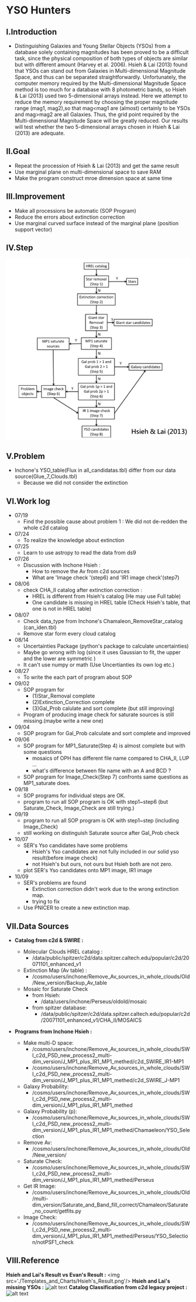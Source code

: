 # **YSO Hunters**
## **I.Introduction**
- Distinguishing Galaxies and Young Stellar Objects (YSOs) from a database solely containing magnitudes has been
proved to be a difficult task, since the physical composition of both types of objects are similar but with different
amount (Harvey et al. 2006). Hsieh & Lai (2013) found that YSOs can stand out from Galaxies in Multi-dimensional
Magnitude Space, and thus can be separated straightforwardly. Unfortunately, the computer memory required by
the Multi-dimensional Magnitude Space method is too much for a database with 8 photometric bands, so Hsieh & Lai
(2013) used two 5-dimensional arrays instead. Here we attempt to reduce the memory requirement by choosing the
proper magnitude range (mag1, mag2),so that mag<mag1 are (almost) certainly to be YSOs and mag>mag2 are all
Galaxies. Thus, the grid point required by the Multi-dimensional Magnitude Space will be greatly reduced. Our results
will test whether the two 5-dimensional arrays chosen in Hsieh & Lai (2013) are adequate.

## **II.Goal**
- Repeat the procession of Hsieh & Lai (2013) and get the same result
- Use marginal plane on multi-dimensional space to save RAM
- Make the program construct mroe dimension space at same time

## **III.Improvement**
- Make all processions be automatic (SOP Program)
- Reduce the errors about extinction correction
- Use marginal curved surface instead of the marginal plane (position support vector)

## **IV.Step**
<img src=./Templates_and_Charts/Steps.png/>

## **V.Problem**
- Inchone's YSO_table(Flux in all_candidatas.tbl) differ from our data source(Glue_7_Clouds.tbl)
  - Because we did not consider the extinction

## **VI.Work log**
- 07/19
	- Find the possible cause about problem 1 : We did not de-redden the whole c2d catalog
- 07/24
	- To realize the knowledge about extinction
- 07/25
	- Learn to use astropy to read the data from ds9
- 07/26
	- Discussion with Inchone Hsieh :
		- How to remove the Av from c2d sources
		- What are 'Image check '(step6) and 'IR1 image check'(step7)
- 08/06
	- check CHA_II catalog after extinction correction :
		- HREL is different from Hsieh's catalog (He may use Full table)
		- One candidate is missing in HREL table (Check Hsieh's table, that one is not in HREL table) 
- 08/07
	- Check data_type from Inchone's Chamaleon_RemoveStar_catalog (can_iden.tbl)
	- Remove star form every cloud catalog
- 08/14
    - Uncertainties Package (python's package to calculate uncertainties)
    - Maybe go wrong with log (since it uses Gaussian to fit, the upper and the lower are symmetric )
    - It can't use numpy or math (Use Uncertianties its own log etc.)
- 08/27
	- To write the each part of program about SOP
- 09/02
	- SOP program for 
		- (1)Star_Removal complete
		- (2)Extinction_Correction complete
		- (3)Gal_Prob calulate and sort complete (but still improving)
	- Program of producing image check for saturate sources is still missing.(maybe write a new one)
- 09/04
	- SOP program for Gal_Prob calculate and sort complete and improved
- 09/06
	- SOP program for MP1_Saturate(Step 4) is almost complete but with some questions
		- mosaics of OPH has different file name compared to CHA_II, LUP ...
		- what's difference  between file name with an A and BCD ?
	- SOP program for Image_Check(Step 7) confronts same questions as MP1_saturate does.
- 09/18
	- SOP programs for individual steps are OK.
	- program to run all SOP program is OK with step1~step6 (but Saturate_Check, Image_Check are still trying.)
- 09/19
	- program to run all SOP program is OK with step1~step (including Image_Check)
	- still working on distinguish Saturate source after Gal_Prob check
- 10/07
	- SER's Yso candidates have some problems
		- Hsieh's Yso candidates are not fully included in our solid yso result(before image check)
		- not Hsieh's but ours, not ours but Hsieh both are not zero.
	- plot SER's Yso candidates onto MP1 image, IR1 image
- 10/09
	- SER's problems are found
		- Extinction correction didn't work due to the wrong extinction map.
		- trying to fix
    - Use PNICER to create a new extinction map.
    
## **VII.Data Sources**
- **Catalog from c2d & SWIRE :**
  - Molecular Clouds HREL catalog :
    - /data/public/spitzer/c2d/data.spitzer.caltech.edu/popular/c2d/20071101_enhanced_v1
  - Extinction Map (Av table) :
    - /cosmo/users/inchone/Remove_Av_sources_in_whole_clouds/Old/New_version/Backup_Av_table
  - Mosaic for Saturate Check
    - from Hsieh:
      - /data/users/inchone/Perseus/oldold/mosaic
    - from spitzer database:
      - /data/public/spitzer/c2d/data.spitzer.caltech.edu/popular/c2d/20071101_enhanced_v1/CHA_II/MOSAICS

- **Programs from Inchone Hsieh :**
  - Make multi-D space:
    - /cosmo/users/inchone/Remove_Av_sources_in_whole_clouds/SWI_c2d_PSD_new_process2_multi-dim_version/J_MP1_plus_IR1_MP1_methed/c2d_SWIRE_IR1-MP1
    - /cosmo/users/inchone/Remove_Av_sources_in_whole_clouds/SWI_c2d_PSD_new_process2_multi-dim_version/J_MP1_plus_IR1_MP1_methed/c2d_SWIRE_J-MP1    
  - Galaxy Probability:
    - /cosmo/users/inchone/Remove_Av_sources_in_whole_clouds/SWI_c2d_PSD_new_process2_multi-dim_version/J_MP1_plus_IR1_MP1_methed
  - Galaxy Probability (p):
    - /cosmo/users/inchone/Remove_Av_sources_in_whole_clouds/SWI_c2d_PSD_new_process2_multi-dim_version/J_MP1_plus_IR1_MP1_methed/Chamaeleon/YSO_Selection
  - Remove Av:
    - /cosmo/users/inchone/Remove_Av_sources_in_whole_clouds/Old/New_version/
  - Saturate Check:
    - /cosmo/users/inchone/Remove_Av_sources_in_whole_clouds/SWI_c2d_PSD_new_process2_multi-dim_version/J_MP1_plus_IR1_MP1_methed/Perseus
  - Get IR Image:  
    - /cosmo/users/inchone/Remove_Av_sources_in_whole_clouds/Old/multi-dim_version/Saturate_and_Band_fill_correct/Chamaleon/Saturate_no_count/getfits.py
  - Image Check:
    - /cosmo/users/inchone/Remove_Av_sources_in_whole_clouds/SWI_c2d_PSD_new_process2_multi-dim_version/J_MP1_plus_IR1_MP1_methed/Perseus/YSO_Selection/notPSF1_check

## **VIII.Reference**
**Hsieh and Lai's Result vs Evan's Result :**
<img src='./Templates_and_Charts/Hsieh's_Result.png'/>
**Hsieh and Lai's missing YSOs :**
![alt text](https://github.com/ShihPingLai/YSO_Hunters/blob/master/Hsieh's_missing_YSO.png)
**Catalog Classification from c2d legacy project :**
![alt text](https://github.com/ShihPingLai/YSO_Hunters/blob/master/c2d_obtype.png)
